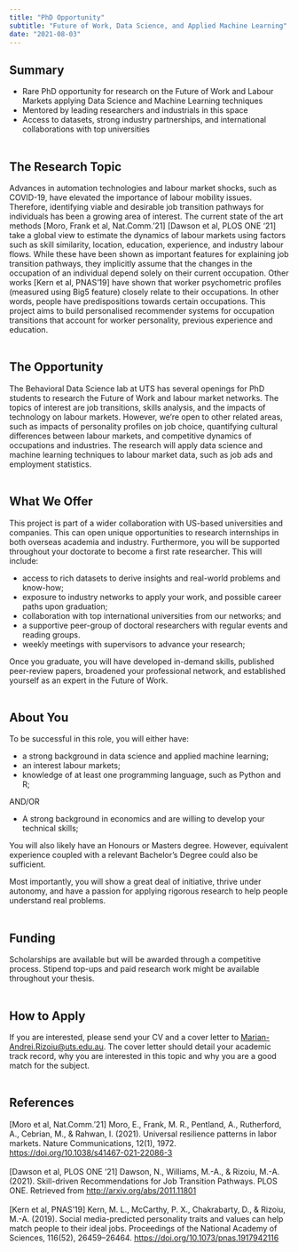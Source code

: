```yaml
---
title: "PhD Opportunity"
subtitle: "Future of Work, Data Science, and Applied Machine Learning"
date: "2021-08-03"
---
```


## Summary
* Rare PhD opportunity for research on the Future of Work and Labour Markets applying Data Science and Machine Learning techniques
* Mentored by leading researchers and industrials in this space
* Access to datasets, strong industry partnerships, and international collaborations with top universities
<br/><br/>

## The Research Topic
Advances in automation technologies and labour market shocks, such as COVID-19, have elevated the importance of labour mobility issues. Therefore, identifying viable and desirable job transition pathways for individuals has been a growing area of interest. The current state of the art methods [Moro, Frank et al, Nat.Comm.’21] [Dawson et al, PLOS ONE ‘21] take a global view to estimate the dynamics of labour markets using factors such as skill similarity, location, education, experience, and industry labour flows. While these have been shown as important features for explaining job transition pathways, they implicitly assume that the changes in the occupation of an individual depend solely on their current occupation. Other works [Kern et al, PNAS’19] have shown that worker psychometric profiles (measured using Big5 feature) closely relate to their occupations. In other words, people have predispositions towards certain occupations. This project aims to build personalised recommender systems for occupation transitions that account for worker personality, previous experience and education.
<br/><br/>

## The Opportunity
The Behavioral Data Science lab at UTS has several openings for PhD students to research the Future of Work and labour market networks. The topics of interest are job transitions, skills analysis, and the impacts of technology on labour markets. However, we’re open to other related areas, such as impacts of personality profiles on job choice, quantifying cultural differences between labour markets, and competitive dynamics of occupations and industries. The research will apply data science and machine learning techniques to labour market data, such as job ads and employment statistics. 
<br/><br/>

## What We Offer
This project is part of a wider collaboration with US-based universities and companies. This can open unique opportunities to research internships in both overseas academia and industry. Furthermore, you will be supported throughout your doctorate to become a first rate researcher. This will include: 
* access to rich datasets to derive insights and real-world problems and know-how; 
* exposure to industry networks to apply your work, and possible career paths upon graduation; 
* collaboration with top international universities from our networks; and
* a supportive peer-group of doctoral researchers with regular events and reading groups.
* weekly meetings with supervisors to advance your research; 

Once you graduate, you will have developed in-demand skills, published peer-review papers, broadened your professional network, and established yourself as an expert in the Future of Work.
<br/><br/>

## About You
To be successful in this role, you will either have:
* a strong background in data science and applied machine learning;
* an interest labour markets;
* knowledge of at least one programming language, such as Python and R;

AND/OR

* A strong background in economics and are willing to develop your technical skills; 

You will also likely have an Honours or Masters degree. However, equivalent experience coupled with a relevant Bachelor’s Degree could also be sufficient.

Most importantly, you will show a great deal of initiative, thrive under autonomy, and have a passion for applying rigorous research to help people understand real problems.
<br/><br/>

## Funding
Scholarships are available but will be awarded through a competitive process. Stipend top-ups and paid research work might be available throughout your thesis.
<br/><br/>

## How to Apply
If you are interested, please send your CV and a cover letter to Marian-Andrei.Rizoiu@uts.edu.au. The cover letter should detail your academic track record, why you are interested in this topic and why you are a good match for the subject.
<br/><br/>

## References
[Moro et al, Nat.Comm.’21] Moro, E., Frank, M. R., Pentland, A., Rutherford, A., Cebrian, M., & Rahwan, I. (2021). Universal resilience patterns in labor markets. Nature Communications, 12(1), 1972. https://doi.org/10.1038/s41467-021-22086-3 
<br/><br/>
[Dawson et al, PLOS ONE ‘21] Dawson, N., Williams, M.-A., & Rizoiu, M.-A. (2021). Skill-driven Recommendations for Job Transition Pathways. PLOS ONE. Retrieved from http://arxiv.org/abs/2011.11801 
<br/><br/>
[Kern et al, PNAS’19] Kern, M. L., McCarthy, P. X., Chakrabarty, D., & Rizoiu, M.-A. (2019). Social media-predicted personality traits and values can help match people to their ideal jobs. Proceedings of the National Academy of Sciences, 116(52), 26459–26464. https://doi.org/10.1073/pnas.1917942116 

